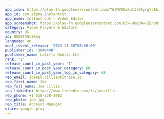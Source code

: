 ```yaml
---
app_icon: https://play-lh.googleusercontent.com/Y6ZNVGQaXuI1l6SyrgYsEkzV2n3LP_Iq2PoUtv5AeS7c3wAeQ9OViLj4ltfmJVXLGJY
app_id: com.alpha.instantcut
app_name: Instant Cut - Video Editor
app_screenshot: https://play-lh.googleusercontent.com/6Zk-HUg0Aw-ZQh3Rjin8DB5Ol4UcFH5NfmFITMgEgrjEum7L6Hj1i4MepIqlig1zYa0
category: Video Players & Editors
country: US
id: 0DB9TXGcZkmq
language: en
most_recent_release: '2023-11-30T00:00:00'
publisher_id: '3040440'
publisher_name: Latiffa Mobile LLC
rank: '2'
release_count_in_past_year: '1'
release_count_in_past_year_category: 68
release_count_in_past_year_top_in_category: 68
rep_email: joseph.cillis@bitrise.io
rep_first_name: Joe
rep_full_name: Joe Cillis
rep_linkedin: https://www.linkedin.com/in/joecillis
rep_phone: +1 518-258-1902
rep_photo: joe.jpg
rep_title: Account Manager
store: google_play
---
```

